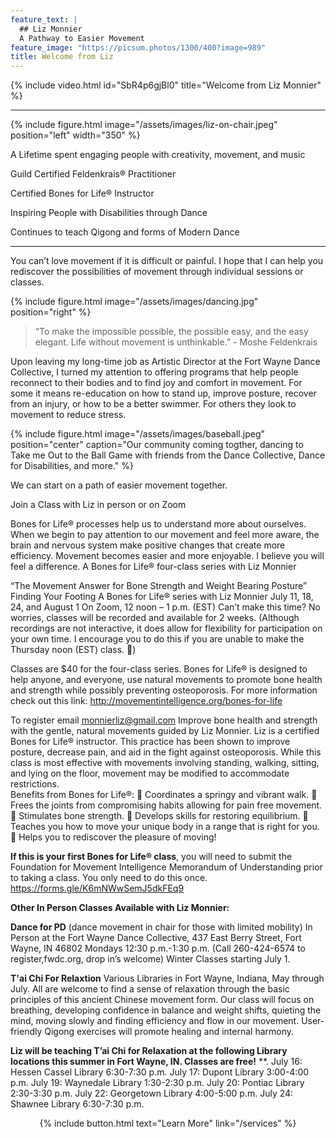 ```yaml
---
feature_text: |
  ## Liz Monnier
  A Pathway to Easier Movement
feature_image: "https://picsum.photos/1300/400?image=989"
title: Welcome from Liz
---
```


{% include video.html id="SbR4p6gjBl0" title="Welcome from Liz Monnier" %}

<hr/>

{% include figure.html image="/assets/images/liz-on-chair.jpeg" position="left" width="350" %}

A Lifetime spent engaging people with creativity, movement, and music

Guild Certified Feldenkrais® Practitioner

Certified Bones for Life® Instructor

Inspiring People with Disabilities through Dance

Continues to teach Qigong and forms of Modern Dance

<hr/>


You can’t love movement if it is difficult or painful. I hope that I can help you
rediscover the possibilities of movement through individual sessions or classes.

{% include figure.html image="/assets/images/dancing.jpg" position="right" %}

> “To make the impossible possible, the possible easy, and the easy elegant. Life
without movement is unthinkable.” - Moshe Feldenkrais

Upon leaving my long-time job as Artistic Director at the Fort Wayne Dance
Collective, I turned my attention to offering programs that help people reconnect to
their bodies and to find joy and comfort in movement. For some it means re-education on how to stand up, improve posture, recover from an injury, or how to
be a better swimmer. For others they look to movement to reduce stress.

{% include figure.html image="/assets/images/baseball.jpeg" position="center" caption="Our community coming togther, dancing to Take me Out to the Ball Game with friends from the Dance Collective, Dance for Disabilities, and more." %}

We can start on a path of easier movement together.

Join a Class with Liz in person or on Zoom

Bones for Life® processes help us to understand more about ourselves. When we begin to pay attention to our movement and feel more aware, the brain and nervous system make positive changes that create more efficiency. Movement becomes easier and more enjoyable. I believe you will feel a difference. 
A Bones for Life® four-class series with Liz Monnier

“The Movement Answer for Bone Strength and Weight Bearing Posture”
Finding Your Footing
A Bones for Life® series with Liz Monnier
July 11, 18, 24, and August 1
On Zoom, 12 noon – 1 p.m. (EST)
 Can’t make this time? No worries, classes will be recorded and available for 2 weeks.
(Although recordings are not interactive, it does allow for flexibility for participation on your own time. I encourage you to do this if you are unable to make the Thursday noon (EST) class. )

Classes are $40 for the four-class series. 
Bones for Life® is designed to help anyone, and everyone, use natural movements to promote bone health and strength while possibly preventing osteoporosis. For more information check out this link: http://movementintelligence.org/bones-for-life  

To register email monnierliz@gmail.com
Improve bone health and strength with the gentle, natural movements guided by Liz Monnier.  Liz is a certified Bones for Life® instructor.  This practice has been shown to improve posture, decrease pain, and aid in the fight against osteoporosis.  While this class is most effective with movements involving standing, walking, sitting, and lying on the floor, movement may be modified to accommodate restrictions.  
Benefits from Bones for Life®: 
	Coordinates a springy and vibrant walk.
	Frees the joints from compromising habits allowing for pain free movement.
	Stimulates bone strength. 
	Develops skills for restoring equilibrium. 
	Teaches you how to move your unique body in a range that is right for you. 
	Helps you to rediscover the pleasure of moving! 

**If this is your first Bones for Life® class**, you will need to submit the Foundation for Movement Intelligence Memorandum of Understanding prior to taking a class. You only need to do this once. 
https://forms.gle/K6mNWwSemJ5dkFEq9

**Other In Person Classes Available with Liz Monnier:**

**Dance for PD** (dance movement in chair for those with limited mobility) 
In Person at the Fort Wayne Dance Collective, 437 East Berry Street, Fort Wayne, IN 46802
Mondays 12:30 p.m.-1:30 p.m. (Call 260-424-6574 to register,fwdc.org, drop in’s welcome) Winter Classes starting July 1.  

**T'ai Chi For Relaxtion**
Various Libraries in Fort Wayne, Indiana, May through July. All are welcome to find a sense of relaxation through the basic principles of this ancient Chinese movement form.  Our class will focus on breathing, developing confidence in balance and weight shifts, quieting the mind, moving slowly and finding efficiency and flow in our movement. User-friendly Qigong exercises will promote healing and internal harmony. 

**Liz will be teaching T’ai Chi for Relaxation at the following Library locations this summer in Fort Wayne, IN. 
Classes are free!** **.
July 16: Hessen Cassel Library 6:30-7:30 p.m.
July 17: Dupont Library 3:00-4:00 p.m.
July 19: Waynedale Library 1:30-2:30 p.m.
July 20: Pontiac Library 2:30-3:30 p.m.
July 22: Georgetown Library 4:00-5:00 p.m.
July 24: Shawnee Library 6:30-7:30 p.m.





<p style="text-align: center;">{% include button.html text="Learn More" link="/services" %}</p>
